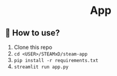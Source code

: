 <h1 align="center">App</h1>

## :dizzy: How to use?

1. Clone this repo
2. `cd <USER>/STEAMxD/steam-app`
3. `pip install -r requirements.txt`
4. `streamlit run app.py`
